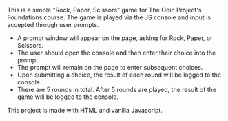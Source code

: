 This is a simple "Rock, Paper, Scissors" game for The Odin Project's Foundations course. The game is played via the JS console and input is accepted through user prompts.

 - A prompt window will appear on the page, asking for Rock, Paper, or Scissors. 
 - The user should open the console and then enter their choice into the prompt. 
 - The prompt will remain on the page to enter subsequent choices.
 - Upon submitting a choice, the result of each round will be logged to the console.
 - There are 5 rounds in total. After 5 rounds are played, the result of the game will be logged to the console.

This project is made with HTML and vanilla Javascript.
